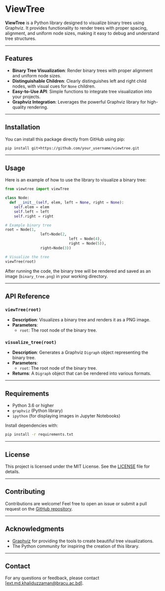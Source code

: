 # ViewTree

**ViewTree** is a Python library designed to visualize binary trees using Graphviz. It provides functionality to render trees with proper spacing, alignment, and uniform node sizes, making it easy to debug and understand tree structures.

---

## Features

- **Binary Tree Visualization**: Render binary trees with proper alignment and uniform node sizes.
- **Distinguishable Children**: Clearly distinguishes left and right child nodes, with visual cues for `None` children.
- **Easy-to-Use API**: Simple functions to integrate tree visualization into your projects.
- **Graphviz Integration**: Leverages the powerful Graphviz library for high-quality rendering.

---

## Installation

You can install this package directly from GitHub using pip:

```bash
pip install git+https://github.com/your_username/viewtree.git
```

---

## Usage

Here is an example of how to use the library to visualize a binary tree:

```python
from viewtree import viewTree

class Node:
  def __init__(self, elem, left = None, right = None):
    self.elem = elem
    self.left = left
    self.right = right

# Example binary tree
root = Node(1,
                left=Node(2,
                             left = Node(4),
                             right = Node(5)),
                right=Node(3))

# Visualize the tree
viewTree(root)
```

After running the code, the binary tree will be rendered and saved as an image (`binary_tree.png`) in your working directory.

---

## API Reference

### `viewTree(root)`

- **Description**: Visualizes a binary tree and renders it as a PNG image.
- **Parameters**:
  - `root`: The root node of the binary tree.

### `visualize_tree(root)`

- **Description**: Generates a Graphviz `Digraph` object representing the binary tree.
- **Parameters**:
  - `root`: The root node of the binary tree.
- **Returns**: A `Digraph` object that can be rendered into various formats.

---

## Requirements

- Python 3.6 or higher
- `graphviz` (Python library)
- `ipython` (for displaying images in Jupyter Notebooks)

Install dependencies with:

```bash
pip install -r requirements.txt
```

---

## License

This project is licensed under the MIT License. See the [LICENSE](LICENSE) file for details.

---

## Contributing

Contributions are welcome! Feel free to open an issue or submit a pull request on the [GitHub repository](https://github.com/your_username/viewtree).

---

## Acknowledgments

- [Graphviz](https://graphviz.org/) for providing the tools to create beautiful tree visualizations.
- The Python community for inspiring the creation of this library.

---

## Contact

For any questions or feedback, please contact [ext.md.khaliduzzaman@bracu.ac.bd].

